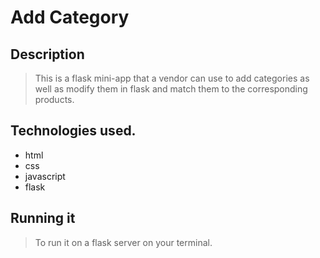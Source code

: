 # Add Category
## Description
>This is a flask mini-app that a vendor can use to add categories as well as modify them in flask and match them to the corresponding products.
## Technologies used.
+ html
+ css
+ javascript
+ flask
## Running it
>To run it on a flask server on your terminal.
